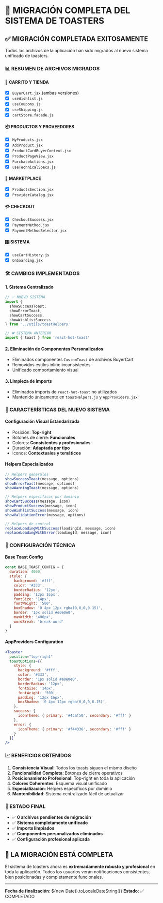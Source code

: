 # 🎉 MIGRACIÓN COMPLETA DEL SISTEMA DE TOASTERS

## ✅ MIGRACIÓN COMPLETADA EXITOSAMENTE

Todos los archivos de la aplicación han sido migrados al nuevo sistema unificado de toasters.

### 📊 RESUMEN DE ARCHIVOS MIGRADOS

#### 🛒 **CARRITO Y TIENDA**
- [x] `BuyerCart.jsx` (ambas versiones)
- [x] `useWishlist.js`
- [x] `useCoupons.js`
- [x] `useShipping.js`
- [x] `cartStore.facade.js`

#### 📦 **PRODUCTOS Y PROVEEDORES**
- [x] `MyProducts.jsx`
- [x] `AddProduct.jsx`
- [x] `ProductCardBuyerContext.jsx`
- [x] `ProductPageView.jsx`
- [x] `PurchaseActions.jsx`
- [x] `useTechnicalSpecs.js`

#### 🏪 **MARKETPLACE**
- [x] `ProductsSection.jsx`
- [x] `ProviderCatalog.jsx`

#### 💳 **CHECKOUT**
- [x] `CheckoutSuccess.jsx`
- [x] `PaymentMethod.jsx`
- [x] `PaymentMethodSelector.jsx`

#### 🎛️ **SISTEMA**
- [x] `useCartHistory.js`
- [x] `Onboarding.jsx`

### 🛠️ CAMBIOS IMPLEMENTADOS

#### 1. **Sistema Centralizado**
```javascript
// ✅ NUEVO SISTEMA
import { 
  showSuccessToast, 
  showErrorToast, 
  showCartSuccess, 
  showWishlistSuccess 
} from '../utils/toastHelpers'

// ❌ SISTEMA ANTERIOR
import { toast } from 'react-hot-toast'
```

#### 2. **Eliminación de Componentes Personalizados**
- Eliminados componentes `CustomToast` de archivos BuyerCart
- Removidos estilos inline inconsistentes
- Unificado comportamiento visual

#### 3. **Limpieza de Imports**
- Eliminados imports de `react-hot-toast` no utilizados
- Mantenido únicamente en `toastHelpers.js` y `AppProviders.jsx`

### 🎨 CARACTERÍSTICAS DEL NUEVO SISTEMA

#### **Configuración Visual Estandarizada**
- Posición: **Top-right**
- Botones de cierre: **Funcionales**
- Colores: **Consistentes y profesionales**
- Duración: **Adaptada por tipo**
- Íconos: **Contextuales y temáticos**

#### **Helpers Especializados**
```javascript
// Helpers generales
showSuccessToast(message, options)
showErrorToast(message, options)
showWarningToast(message, options)

// Helpers específicos por dominio
showCartSuccess(message, icon)
showProductSuccess(message, icon)
showWishlistSuccess(message, icon)
showValidationError(message, options)

// Helpers de control
replaceLoadingWithSuccess(loadingId, message, icon)
replaceLoadingWithError(loadingId, message, icon)
```

### 🔧 CONFIGURACIÓN TÉCNICA

#### **Base Toast Config**
```javascript
const BASE_TOAST_CONFIG = {
  duration: 4000,
  style: {
    background: '#fff',
    color: '#333',
    borderRadius: '12px',
    padding: '12px 16px',
    fontSize: '14px',
    fontWeight: '500',
    boxShadow: '0 4px 12px rgba(0,0,0,0.15)',
    border: '1px solid #e0e0e0',
    maxWidth: '400px',
    wordBreak: 'break-word'
  }
}
```

#### **AppProviders Configuration**
```jsx
<Toaster
  position="top-right"
  toastOptions={{
    style: {
      background: '#fff',
      color: '#333',
      border: '1px solid #e0e0e0',
      borderRadius: '12px',
      fontSize: '14px',
      fontWeight: '500',
      padding: '12px 16px',
      boxShadow: '0 4px 12px rgba(0,0,0,0.15)',
    },
    success: {
      iconTheme: { primary: '#4caf50', secondary: '#fff' }
    },
    error: {
      iconTheme: { primary: '#f44336', secondary: '#fff' }
    }
  }}
/>
```

### 📈 BENEFICIOS OBTENIDOS

1. **Consistencia Visual**: Todos los toasts siguen el mismo diseño
2. **Funcionalidad Completa**: Botones de cierre operativos
3. **Posicionamiento Profesional**: Top-right en toda la aplicación
4. **Colores Coherentes**: Esquema visual unificado
5. **Especialización**: Helpers específicos por dominio
6. **Mantenibilidad**: Sistema centralizado fácil de actualizar

### 🎯 ESTADO FINAL

- ✅ **0 archivos pendientes de migración**
- ✅ **Sistema completamente unificado**
- ✅ **Imports limpiados**
- ✅ **Componentes personalizados eliminados**
- ✅ **Configuración profesional aplicada**

## 🚀 LA MIGRACIÓN ESTÁ COMPLETA

El sistema de toasters ahora es **extremadamente robusto y profesional** en toda la aplicación. Todos los usuarios verán notificaciones consistentes, bien posicionadas y completamente funcionales.

---
**Fecha de finalización**: ${new Date().toLocaleDateString()}
**Estado**: ✅ COMPLETADO
